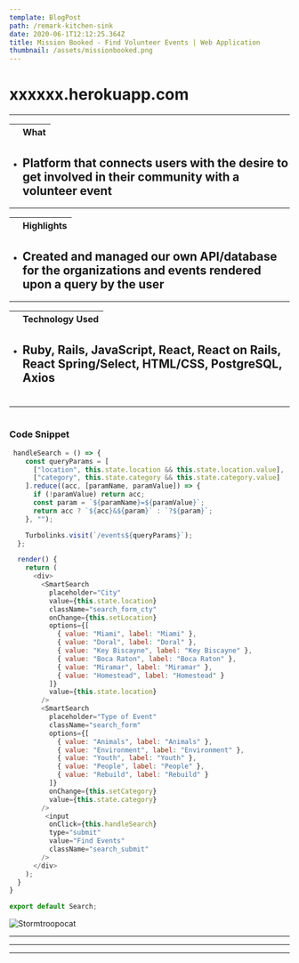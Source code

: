 ```yaml
---
template: BlogPost
path: /remark-kitchen-sink
date: 2020-06-1T12:12:25.364Z
title: Mission Booked - Find Volunteer Events | Web Application 
thumbnail: /assets/missionbooked.png
---
```

# xxxxxx.herokuapp.com

- - -
|| What                                                                |
| ------ | ------------------------------------------------------------------------- |
* ## Platform that connects users with the desire to get involved in their community with a volunteer event

- - -

|| Highlights                                                                |
| ------ | ------------------------------------------------------------------------- |
* ## Created and managed our own API/database for the organizations and events rendered upon a query by the user

- - -

|| Technology Used                                                                |
| ------ | ------------------------------------------------------------------------- |
* ## Ruby, Rails, JavaScript, React, React on Rails, React Spring/Select, HTML/CSS, PostgreSQL, Axios

#
- - - 
#
### Code Snippet
```javascript
 handleSearch = () => {
    const queryParams = [
      ["location", this.state.location && this.state.location.value],
      ["category", this.state.category && this.state.category.value]
    ].reduce((acc, [paramName, paramValue]) => {
      if (!paramValue) return acc;
      const param = `${paramName}=${paramValue}`;
      return acc ? `${acc}&${param}` : `?${param}`;
    }, "");

    Turbolinks.visit(`/events${queryParams}`);
  };

  render() {
    return (
      <div>
        <SmartSearch
          placeholder="City"
          value={this.state.location}
          className="search_form_cty"
          onChange={this.setLocation}
          options={[
            { value: "Miami", label: "Miami" },
            { value: "Doral", label: "Doral" },
            { value: "Key Biscayne", label: "Key Biscayne" },
            { value: "Boca Raton", label: "Boca Raton" },
            { value: "Miramar", label: "Miramar" },
            { value: "Homestead", label: "Homestead" }
          ]}
          value={this.state.location}
        />
        <SmartSearch
          placeholder="Type of Event"
          className="search_form"
          options={[
            { value: "Animals", label: "Animals" },
            { value: "Environment", label: "Environment" },
            { value: "Youth", label: "Youth" },
            { value: "People", label: "People" },
            { value: "Rebuild", label: "Rebuild" }
          ]}
          onChange={this.setCategory}
          value={this.state.category}
        />
         <input
          onClick={this.handleSearch}
          type="submit"
          value="Find Events"
          className="search_submit"
        />
      </div>
    );
  }
}

export default Search;
```

![Stormtroopocat](https://octodex.github.com/images/stormtroopocat.jpg "The Stormtroopocat")






<!-- || What                                                                |
| ------ | ------------------------------------------------------------------------- |
|| Platform that connects users with the desire to get involved in their community with a volunteer event |


|| Highlights                                                          |
| ------ | ------------------------------------------------------------------------- |
|| Created and managed our own API/database for the organizations and events rendered upon a query by the user  |

||Technology Used                                                     |
| ------ | ------------------------------------------------------------------------- |
|| Ruby, Rails, JavaScript, React, React on Rails, React Spring/Select, HTML/CSS, PostgreSQL, Axios | -->


<!-- ## h2 Heading 

### h3 Heading

#### h4 Heading

##### h5 Heading

###### h6 Heading -->

- - -

- - -

- - -

<!-- 
Enable typographer option to see result.

(c) (C) (r) (R) (tm) (TM) (p) (P) +-

test.. test... test..... test?..... test!....

!!!!!! ???? ,,  -- ---

"Smartypants, double quotes" and 'single quotes'

## Emphasis

**This is bold text**

**This is bold text**

*This is italic text*

*This is italic text*

~~Strikethrough~~

## Blockquotes

> Blockquotes can also be nested...
>
> > ...by using additional greater-than signs right next to each other...
> >
> > > ...or with spaces between arrows.

## Lists

Unordered

<!-- * Create a list by starting a line with `+`, `-`, or `*` -->
<!-- * Sub-lists are made by indenting 2 spaces:

  * Marker character change forces new list start:

    * Ac tristique libero volutpat at
    * Facilisis in pretium nisl aliquet
    * Nulla volutpat aliquam velit
* Very easy!

Ordered

1. Lorem ipsum dolor sit amet
2. Consectetur adipiscing elit
3. Integer molestie lorem at massa
4. You can use sequential numbers...
5. ...or keep all the numbers as `1.`

Start numbering with offset:

57. foo
58. bar -->
<!-- 
## Code

Inline `code`

Indented code

```
// Some comments
line 1 of code
line 2 of code
line 3 of code
```

Block code "fences"

```
Sample text here...
```

Syntax highlighting

```js
var foo = function (bar) {
  return bar++;
};

console.log(foo(5));
``` -->

<!-- 
## Links

Technology Used

[link text](http://dev.nodeca.com)

[link with title](http://nodeca.github.io/pica/demo/ "title text!")

Autoconverted link https://github.com/nodeca/pica (enable linkify to see) -->


 <!-- ![Minion](https://octodex.github.com/images/minion.png) -->


<!-- ![Alt text](https://octodex.github.com/images/dojocat.jpg "The Dojocat") -->

<!-- With a reference later in the document defining the URL location: -->

<!-- ## Plugins

The killer feature of `markdown-it` is very effective support of [syntax plugins](https://www.npmjs.org/browse/keyword/markdown-it-plugin). -->
<!-- 
### [Emojies](https://github.com/markdown-it/markdown-it-emoji)

> Classic markup: :wink: :crush: :cry: :tear: :laughing: :yum:
>
> Shortcuts (emoticons): :-) :-( 8-) ;) -->

<!-- see [how to change output](https://github.com/markdown-it/markdown-it-emoji#change-output) with twemoji.

### [Subscript](https://github.com/markdown-it/markdown-it-sub) / [Superscript](https://github.com/markdown-it/markdown-it-sup)

* 19^th^
* H\~2\~O

### [<ins>](https://github.com/markdown-it/markdown-it-ins)

++Inserted text++

### [<mark>](https://github.com/markdown-it/markdown-it-mark)

\==Marked text==

### [Footnotes](https://github.com/markdown-it/markdown-it-footnote) -->

<!-- Footnote 1 link\[^first].

Footnote 2 link\[^second].

Inline footnote^\[Text of inline footnote] definition.

Duplicated footnote reference\[^second].

\[^first]: Footnote **can have markup**

```
and multiple paragraphs.
```

\[^second]: Footnote text.

### [Definition lists](https://github.com/markdown-it/markdown-it-deflist)

Term 1

:   Definition 1 with lazy continuation.

Term 2 with *inline markup*

:   Definition 2 -->


<!-- *Compact style:*

Term 1   ~ Definition 1

Term 2   \~ Definition 2a
  \~ Definition 2b -->

<!-- ### [Abbreviations](https://github.com/markdown-it/markdown-it-abbr)

This is HTML abbreviation example.

It converts "HTML", but keep intact partial entries like "xxxHTMLyyy" and so on.

\*\[HTML]: Hyper Text Markup Language

### [Custom containers](https://github.com/markdown-it/markdown-it-container) -->

<!-- ::: warning *here be dragons* :::---
**Advertisement :)**

* **[pica](https://nodeca.github.io/pica/demo/)** - high quality and fast image resize in browser.




